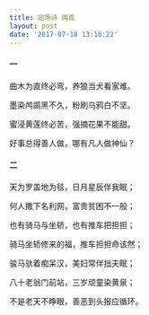 ```yaml
---
title: 定场诗 两首
layout: post
date: '2017-07-18 13:10:22'
---
```


#### 一

曲木为直终必弯，养狼当犬看家难。

墨染鸬鹚黑不久，粉刷乌鸦白不坚。

蜜浸黄莲终必苦，强摘花果不能甜。

好事总得善人做，哪有凡人做神仙？



#### 二

天为罗盖地为毯，日月星辰伴我眠；

何人撒下名利网，富贵贫困不一般；

也有骑马与坐轿，也有推车把担担；

骑马坐轿修来的福，推车担担命该然；

骏马驮着痴呆汉，美妇常伴拙夫眠；

八十老翁门前站，三岁顽童染黄泉；

不是老天不睁眼，善恶到头报应循环。